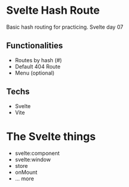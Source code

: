 # Svelte Hash Route

Basic hash routing for practicing. Svelte day 07

## Functionalities

- Routes by hash (#)
- Default 404 Route
- Menu (optional)

## Techs

- Svelte
- Vite

# The Svelte things

- svelte:component
- svelte:window
- store
- onMount
- ... more